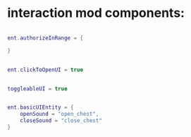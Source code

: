 


# interaction mod components:

```lua

ent.authorizeInRange = {

}


ent.clickToOpenUI = true


toggleableUI = true


ent.basicUIEntity = {
    openSound = "open_chest",
    closeSound = "close_chest"
}

